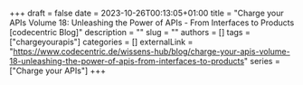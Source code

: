 +++ 
draft = false
date = 2023-10-26T00:13:05+01:00
title = "Charge your APIs Volume 18: Unleashing the Power of APIs - From Interfaces to Products [codecentric Blog]"
description = ""
slug = ""
authors = []
tags = ["chargeyourapis"]
categories = []
externalLink = "https://www.codecentric.de/wissens-hub/blog/charge-your-apis-volume-18-unleashing-the-power-of-apis-from-interfaces-to-products"
series = ["Charge your APIs"]
+++
